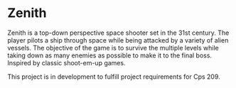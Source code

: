 # Zenith
Zenith is a top-down perspective space shooter set in the 31st century. The player pilots a ship through space while being attacked by a variety of alien vessels. The objective of the game is to survive the multiple levels while taking down as many enemies as possible to make it to the final boss. Inspired by classic shoot-em-up games.

This project is in development to fulfill project requirements for Cps 209.
